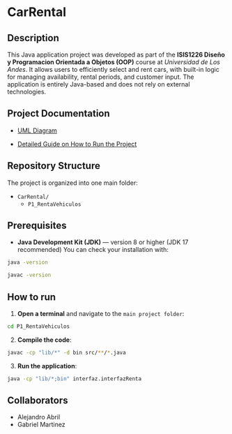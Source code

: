 # CarRental

## Description

This Java application project was developed as part of the **ISIS1226 Diseño y Programacion Orientada a Objetos (OOP)** course at _Universidad de Los Andes_. It allows users to efficiently select and rent cars, with built-in logic for managing availability, rental periods, and customer input. The application is entirely Java-based and does not rely on external technologies.

## Project Documentation

- [UML Diagram](P1_RentaVehiculos/docs/UML.jpg)

- [Detailed Guide on How to Run the Project](P1_RentaVehiculos/docs/HowToRun.pdf)

## Repository Structure

The project is organized into one main folder:

- `CarRental/`
    - `P1_RentaVehiculos`

## Prerequisites

- **Java Development Kit (JDK)** — version 8 or higher (JDK 17 recommended) You can check your installation with:
```bash
java -version
```
```bash
javac -version
```
## How to run 

1. **Open a terminal** and navigate to the `main project folder`:
```bash
cd P1_RentaVehiculos
 ```
2. **Compile the code**:
```bash
javac -cp "lib/*" -d bin src/**/*.java
```
3. **Run the application**:
```bash
java -cp "lib/*;bin" interfaz.interfazRenta
```

## Collaborators

- Alejandro Abril
- Gabriel Martinez
